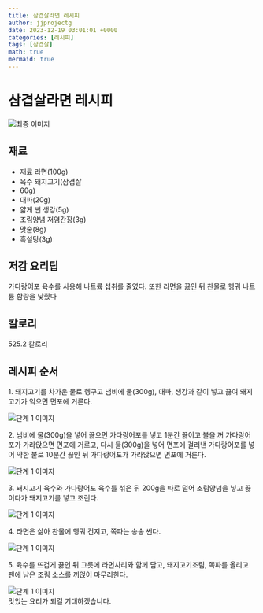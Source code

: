 ```yaml
---
title: 삼겹살라면 레시피
author: jjprojectg
date: 2023-12-19 03:01:01 +0000
categories: [레시피]
tags: [삼겹살]
math: true
mermaid: true
---
```

<meta name="og:type" content="website"/>
<meta charset="UTF-8"/>
<div class="header">
  <h1>삼겹살라면 레시피</h1>
</div>

<div class="container my-4">
  <div class="row">
    <div class="col-12 col-md-6">
      <div class="recipe-image">
        <img src="http://www.foodsafetykorea.go.kr/uploadimg/cook/10_00309_2.png" class="step-image" alt="최종 이미지"/>
      </div>
    </div>
    <div class="col-12 col-md-6">
      <div class="ingredients">
        <h2>재료</h2>
        <ul class="card">
          <li> 재료 라면(100g) </li>
          <li> 육수 돼지고기(삼겹살 </li>
          <li>  60g) </li>
          <li>  대파(20g) </li>
          <li>  얇게 썬 생강(5g) </li>
          <li> 조림양념 저염간장(3g) </li>
          <li>  맛술(8g) </li>
          <li>  흑설탕(3g) </li>
</ul>
      </div>
    </div>
    <div class="col-12 col-md-6">
      <div class="ingredients">
        <h2>저감 요리팁</h2>
        <div class="card"> 
          <p>
            가다랑어포 육수를 사용해 나트륨 섭취를 줄였다.
또한 라면을 끓인 뒤 찬물로 헹궈 나트륨 함량을 낮췄다
          </p>
        </div>
      </div>
      <div class="ingredients">
        <h2>칼로리</h2>
        <div class="card"> 
          <p>
            525.2 칼로리
          </p>
        </div>
      </div>
    </div>
  </div>

  <h2 class="my-4">레시피 순서</h2>
  <div class="card recipe-card">
    <div class="card-body recipe-step">
      <p class="card-text step-description">1. 돼지고기를 차가운 물로 헹구고
냄비에 물(300g), 대파, 생강과 같이
넣고 끓여 돼지고기가 익으면
면포에 거른다.</p>
      <img src="http://www.foodsafetykorea.go.kr/uploadimg/cook/20_00309_1.png" alt="단계 1 이미지" class="step-image"/>
    </div>
  </div>
  <div class="card recipe-card">
    <div class="card-body recipe-step">
      <p class="card-text step-description">2. 냄비에 물(300g)을 넣어 끓으면
가다랑어포를 넣고 1분간 끓이고
불을 꺼 가다랑어포가 가라앉으면
면포에 거르고, 다시 물(300g)을
넣어 면포에 걸러낸 가다랑어포를
넣어 약한 불로 10분간 끓인 뒤
가다랑어포가 가라앉으면 면포에
거른다.</p>
      <img src="http://www.foodsafetykorea.go.kr/uploadimg/cook/20_00309_2.png" alt="단계 1 이미지" class="step-image"/>
    </div>
  </div>
  <div class="card recipe-card">
    <div class="card-body recipe-step">
      <p class="card-text step-description">3. 돼지고기 육수와 가다랑어포 육수를
섞은 뒤 200g을 따로 덜어
조림양념을 넣고 끓이다가
돼지고기를 넣고 조린다.</p>
      <img src="http://www.foodsafetykorea.go.kr/uploadimg/cook/20_00309_3.png" alt="단계 1 이미지" class="step-image"/>
    </div>
  </div>
  <div class="card recipe-card">
    <div class="card-body recipe-step">
      <p class="card-text step-description">4. 라면은 삶아 찬물에 헹궈 건지고,
쪽파는 송송 썬다.</p>
      <img src="http://www.foodsafetykorea.go.kr/uploadimg/cook/20_00309_4.png" alt="단계 1 이미지" class="step-image"/>
    </div>
  </div>
  <div class="card recipe-card">
    <div class="card-body recipe-step">
      <p class="card-text step-description">5. 육수를 뜨겁게 끓인 뒤 그릇에
라면사리와 함께 담고,
돼지고기조림, 쪽파를 올리고 팬에
남은 조림 소스를 끼얹어 마무리한다.</p>
      <img src="http://www.foodsafetykorea.go.kr/uploadimg/cook/20_00309_5.png" alt="단계 1 이미지" class="step-image"/>
    </div>
  </div>

</div>
맛있는 요리가 되길 기대하겠습니다.
